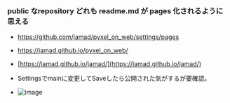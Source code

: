 

### public なrepository どれも readme.md が pages 化されるように思える
* https://github.com/jamad/pyxel_on_web/settings/pages
* https://jamad.github.io/pyxel_on_web/

* [https://jamad.github.io/jamad/](https://jamad.github.io/jamad/)
* Settingsでmainに変更してSaveしたら公開された気がするが要確認。
* ![image](https://github.com/jamad/jamad.github.io/assets/949913/647dd0b1-859a-4f6f-87fe-cb8c597029ef)


